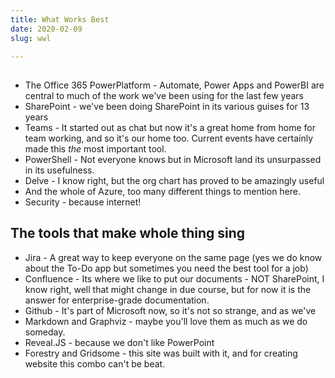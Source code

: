 ```yaml
---
title: What Works Best
date: 2020-02-09
slug: wwl

---
```

## 

* The Office 365 PowerPlatform - Automate, Power Apps and PowerBI are central to much of the work we've been using for the last few years
* SharePoint - we've been doing SharePoint in its various guises for 13 years
* Teams - It started out as chat but now it's a great home from home for team working, and so it's our home too. Current events have certainly made this _the_ most important tool.
* PowerShell - Not everyone knows but in Microsoft land its unsurpassed in its usefulness.
* Delve - I know right, but the org chart has proved to be amazingly useful
* And the whole of Azure, too many different things to mention here.
* Security - because internet!

## The tools that make whole thing sing

* Jira - A great way to keep everyone on the same page (yes we do know about the To-Do app but sometimes you need the best tool for a job)
* Confluence - Its where we like to put our documents - NOT SharePoint, I know right, well that might change in due course, but for now it is the answer for enterprise-grade documentation.
* Github - It's part of Microsoft now, so it's not so strange, and as we've
* Markdown and Graphviz - maybe you'll love them as much as we do someday.
* Reveal.JS - because we don't like PowerPoint
* Forestry and Gridsome - this site was built with it, and for creating website this combo can't be beat.
